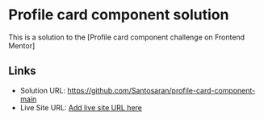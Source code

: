 # Profile card component solution 

This is a solution to the [Profile card component challenge on Frontend Mentor] 


## Links 

- Solution URL: https://github.com/Santosaran/profile-card-component-main
- Live Site URL: [Add live site URL here](https://your-live-site-url.com)

